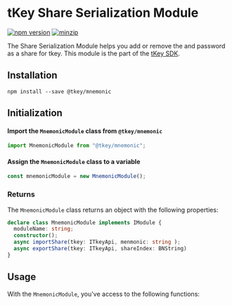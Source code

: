 # tKey Share Serialization Module

[![npm version](https://img.shields.io/npm/v/@tkey/mnemonic?label=%22%22)](https://www.npmjs.com/package/@tkey/mnemonic/v/latest)        [![minzip](https://img.shields.io/bundlephobia/minzip/@tkey/mnemonic?label=%22%22)](https://bundlephobia.com/result?p=@tkey/mnemonic@latest)

The Share Serialization Module helps you add or remove the and password as a share for tkey. This module is the part of the [tKey SDK](https://github.com/tkey/tkey/).

## Installation

```shell
npm install --save @tkey/mnemonic
```

## Initialization

#### Import the `MnemonicModule` class from `@tkey/mnemonic`

```javascript
import MnemonicModule from "@tkey/mnemonic";
```

#### Assign the `MnemonicModule` class to a variable

```javascript
const mnemonicModule = new MnemonicModule();
```

### Returns

The `MnemonicModule` class returns an object with the following properties:

```ts
declare class MnemonicModule implements IModule {
  moduleName: string;
  constructor();
  async importShare(tkey: ITkeyApi, menmonic: string );
  async exportShare(tkey: ITkeyApi, shareIndex: BNString)
}
```

## Usage

With the `MnemonicModule`, you've access to the following functions:
